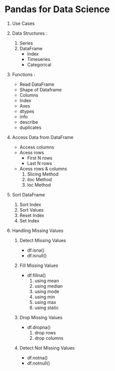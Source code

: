 # Pandas for Data Science

1. Use Cases

2. Data Structures :
    1. Series
    2. DataFrame
        - Index
        - Timeseries
        - Categorical

3. Functions :
    - Read DataFrame
    - Shape of Dataframe
    - Columns
    - Index
    - Axes
    - dtypes
    - info
    - describe
    - duplicates

4. Access Data from DataFrame
    - Access columns
    - Acess rows
        - First N rows
        - Last N rows
    - Acess rows & columns
        1. Slicing Method
        2. iloc Method
        3. loc Method

5. Sort DataFrame
    1. Sort Index
    2. Sort Values
    3. Reset Index
    4. Set Index

6. Handling Missing Values
    1. Detect Missing Values
        - df.isna()
        - df.isnull()

    2. Fill Missing Values
        - df.fillna()
            1. using mean
            2. using median
            3. using mode
            4. using min
            5. using max
            6. using static

    3. Drop Missing Values
        - df.dropna()
            1. drop rows
            2. drop columns

    4. Detect Not Missing Values
        - df.notna()
        - df.notnull()

